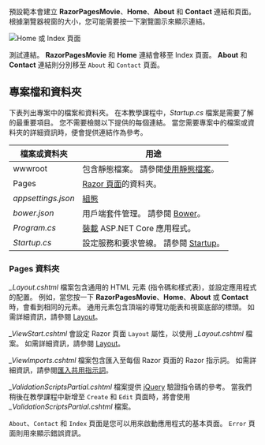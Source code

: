 預設範本會建立 **RazorPagesMovie**、**Home**、**About** 和 **Contact** 連結和頁面。 根據瀏覽器視窗的大小，您可能需要按一下瀏覽圖示來顯示連結。

![Home 或 Index 頁面](../../tutorials/razor-pages/razor-pages-start/_static/home2.png)

測試連結。 **RazorPagesMovie** 和 **Home** 連結會移至 Index 頁面。 **About** 和 **Contact** 連結則分別移至 `About` 和 `Contact` 頁面。

## <a name="project-files-and-folders"></a>專案檔和資料夾

下表列出專案中的檔案和資料夾。 在本教學課程中，*Startup.cs* 檔案是需要了解的最重要項目。 您不需要檢閱以下提供的每個連結。 當您需要專案中的檔案或資料夾的詳細資訊時，便會提供連結作為參考。

| 檔案或資料夾              | 用途 |
| ----------------- | ------------ | 
| wwwroot | 包含靜態檔案。 請參閱[使用靜態檔案](xref:fundamentals/static-files)。 |
| Pages | [Razor 頁面](xref:mvc/razor-pages/index)的資料夾。 | 
| *appsettings.json* | [組態](xref:fundamentals/configuration) |
| *bower.json* | 用戶端套件管理。 請參閱 [Bower](xref:client-side/bower)。|
| *Program.cs* | [裝載](xref:fundamentals/hosting) ASP.NET Core 應用程式。|
| *Startup.cs* | 設定服務和要求管線。 請參閱 [Startup](xref:fundamentals/startup)。|

### <a name="the-pages-folder"></a>Pages 資料夾

*_Layout.cshtml* 檔案包含通用的 HTML 元素 (指令碼和樣式表)，並設定應用程式的配置。 例如，當您按一下 **RazorPagesMovie**、**Home**、**About** 或 **Contact** 時，會看到相同的元素。 通用元素包含頂端的導覽功能表和視窗底部的標頭。 如需詳細資訊，請參閱 [Layout](xref:mvc/views/layout)。

*_ViewStart.cshtml* 會設定 Razor 頁面 `Layout` 屬性，以使用 *_Layout.cshtml* 檔案。 如需詳細資訊，請參閱 [Layout](xref:mvc/views/layout)。

*_ViewImports.cshtml* 檔案包含匯入至每個 Razor 頁面的 Razor 指示詞。 如需詳細資訊，請參閱[匯入共用指示詞](xref:mvc/views/layout#importing-shared-directives)。

*_ValidationScriptsPartial.cshtml* 檔案提供 [jQuery](https://jquery.com/) 驗證指令碼的參考。 當我們稍後在教學課程中新增至 `Create` 和 `Edit` 頁面時，將會使用 *_ValidationScriptsPartial.cshtml* 檔案。

`About`、`Contact` 和 `Index` 頁面是您可以用來啟動應用程式的基本頁面。 `Error` 頁面則用來顯示錯誤資訊。
